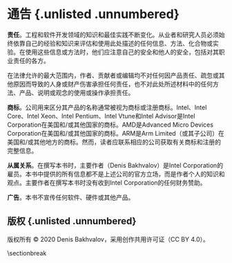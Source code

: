 # 通告 {.unlisted .unnumbered}

**责任**。工程和软件开发领域的知识和最佳实践不断变化。从业者和研究人员必须始终依靠自己的经验和知识来评估和使用此处描述的任何信息、方法、化合物或实验。在使用这些信息或方法时，他们应注意自己的安全和他人的安全，包括对其职业责任的各方。

在法律允许的最大范围内，作者、贡献者或编辑均不对任何因产品责任、疏忽或其他原因而导致的人身或财产伤害承担任何责任，也不对此处所述材料中的任何方法、产品、说明或观念的使用或操作承担责任。

**商标**。公司用来区分其产品的名称通常被视为商标或注册商标。Intel、Intel Core、Intel Xeon、Intel Pentium、Intel Vtune和Intel Advisor是Intel Corporation在美国和/或其他国家的商标。AMD是Advanced Micro Devices Corporation在美国和/或其他国家的商标。ARM是Arm Limited（或其子公司）在美国和/或其他地方的商标。然而，读者应联系相应的公司获取有关商标和注册的完整信息。

**从属关系**。在撰写本书时，主要作者（Denis Bakhvalov）是Intel Corporation的雇员。本书中提供的所有信息都不是上述公司的官方立场，而是作者个人的知识和观点。主要作者在撰写本书时没有收到Intel Corporation的任何财务赞助。

**广告**。本书不宣传任何软件、硬件或其他产品。

## 版权 {.unlisted .unnumbered}

版权所有 © 2020 Denis Bakhvalov，采用创作共用许可证（CC BY 4.0）。

\sectionbreak

